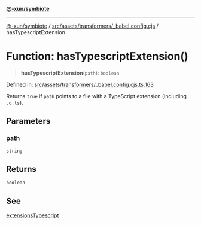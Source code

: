 [**@-xun/symbiote**](../../../../../README.md)

***

[@-xun/symbiote](../../../../../README.md) / [src/assets/transformers/\_babel.config.cjs](../README.md) / hasTypescriptExtension

# Function: hasTypescriptExtension()

> **hasTypescriptExtension**(`path`): `boolean`

Defined in: [src/assets/transformers/\_babel.config.cjs.ts:163](https://github.com/Xunnamius/symbiote/blob/901f1662c62c89e7826ae22e0dbc393e9af16ca8/src/assets/transformers/_babel.config.cjs.ts#L163)

Returns `true` if `path` points to a file with a TypeScript extension
(including `.d.ts`).

## Parameters

### path

`string`

## Returns

`boolean`

## See

[extensionsTypescript](../variables/extensionsTypescript.md)
